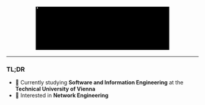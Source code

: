<p align="center">
  <img src="https://github.com/a-nick-fischer/a-nick-fischer/raw/main/banner.gif" width="350" title="Banner" alt="A Banner, see TL;DR">
</p>

---
### TL;DR
- 📘 Currently studying **Software and Information Engineering** at the **Technical University of Vienna**
- 📗 Interested in **Network Engineering**
